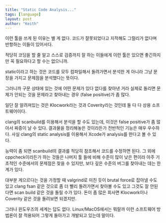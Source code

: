 ```yaml
---
title: "Static Code Analysis..."
tags: [language]
layout: post
author: "Keith"
---
```


이런 툴을 쓰게 된 이유는 별 게 없다. 코드가 잘못되었다고 지적해도 그럴리가 없다며 반항하는 이들이 있어서다.

적당히 코딩을 할 줄 알고 스스로 검증까지 잘 하는 이들에게 이런 툴은 있으면 좋긴하지만 꼭 필요하다고 할 수는 없으니까.

static이라고 하는 것은 코드를 모두 컴파일해서 돌려가면서 분석한 게 아니라 그냥 문장을 가지고 문제점을 분석했다는 뜻이다.

그러니까 구문 상태에 있는 것에 어떤 문제가 있다 없다를 찾아낸 거라 실제로 돌리면 문제가 안되는 것을 문제라고 찾아내는 경우 (false positive)가 좀 많다. 

일단 잘 알려져있는 것은 Klocwork라는 것과 Coverity라는 것인데 둘 다 다 상용 소프트웨어이다. 

clang의 scanbuild를 이용해서 분석을 할 수도 있는데, 이것은 false positive가 좀 많아서 짜증이 날 수 있다. 결과물을 정리해놓은 것이라든가 전반적인 기능은 매우 우수하다. 사실 clang의 static analysis를 이용해서 Xcode가 analysis를 한다고 볼 수 있다. 

능력이 좀 되면 scanbuild의 결과를 적당히 참조해서 코드를 수정하면 된다. 그 외에 cppcheck이라든가 하는 것들은 나머지 툴 들에 비해 수준이 많이 낮은 편이라 아주 기초적인 수준에서의 문제점은 찾을 수 있지만, 보다 깊은 수준의 버그를 찾아내는 데는 한계가 있다.

대부분 게으르다는 것을 가정할 때 valgrind로 미친 듯이 brutal force로 잡아낼 수도 있고 clang fsan 같은 것으로 좀 더 빨리 돌려가면서 찾아볼 수도 있고 그것도 잘 안된다면 scan build 같은 것을 돌릴 수가 있다. 돈이 좀 많은 회사면 Klocwork이나 Coverity 같은 것을 돌려보면 되겠지만. 

그러나 윈도우즈의 세계는 답도 없다. Linux/MacOS에서는 뭐랄까 이런 소프트웨어 방법론이 잘 적용되어 그렇게 돌아가고 개발되고 있는데 말이다. 